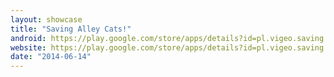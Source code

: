 ```yaml
---
layout: showcase
title: "Saving Alley Cats!"
android: https://play.google.com/store/apps/details?id=pl.vigeo.saving.alley.cats
website: https://play.google.com/store/apps/details?id=pl.vigeo.saving.alley.cats
date: "2014-06-14"
---
```

